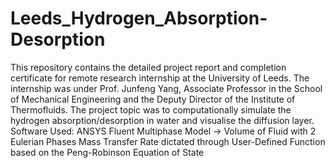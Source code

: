 # Leeds_Hydrogen_Absorption-Desorption
This repository contains the detailed project report and completion certificate for remote research internship at the University of Leeds. The internship was under Prof. Junfeng Yang, Associate Professor in the School of Mechanical Engineering and the Deputy Director of the Institute of Thermofluids. 
The project topic was to computationally simulate the hydrogen absorption/desorption in water and visualise the diffusion layer.
Software Used: ANSYS Fluent
Multiphase Model -> Volume of Fluid with 2 Eulerian Phases
Mass Transfer Rate dictated through User-Defined Function based on the Peng-Robinson Equation of State

